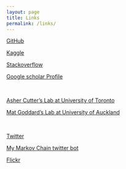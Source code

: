 ```yaml
---
layout: page
title: Links
permalink: /links/
---
```



[GitHub](https://github.com/jeremycg)

[Kaggle](https://www.kaggle.com/jeremycg)

[Stackoverflow](http://stackoverflow.com/users/3760920/jeremycg)

[Google scholar Profile](http://scholar.google.com/citations?user=hPbAGKIAAAAJ)  

<br>

[Asher Cutter’s Lab at University of Toronto](http://labs.eeb.utoronto.ca/cutter/index.htm)

[Mat Goddard’s Lab at University of Auckland](http://goddardlab.auckland.ac.nz/)

<br>

[Twitter](https://twitter.com/jeremycgray)

[My Markov Chain twitter bot](https://twitter.com/PLoS_Markov)  

[Flickr](http://www.flickr.com/photos/jeremycg/)
